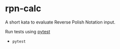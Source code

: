 # rpn-calc
A short kata to evaluate Reverse Polish Notation input.

Run tests using [pytest](https://docs.pytest.org/en/latest/)
* `pytest` 
